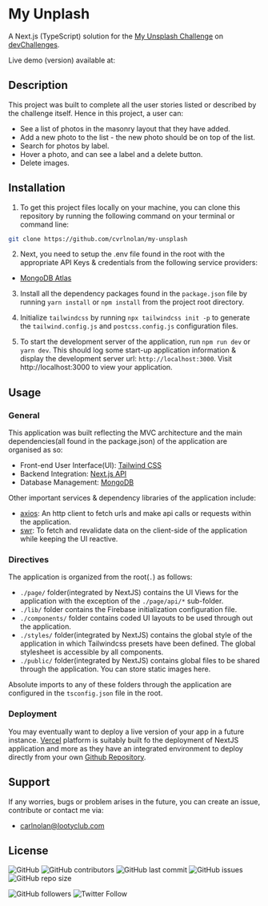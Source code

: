 # My Unplash

A Next.js (TypeScript) solution for the [My Unsplash Challenge]() on [devChallenges]().

Live demo (version) available at:

## Description

This project was built to complete all the user stories listed or described by the challenge itself. Hence in this project, a user can:

- See a list of photos in the masonry layout that they have added.
- Add a new photo to the list - the new photo should be on top of the list.
- Search for photos by label.
- Hover a photo, and can see a label and a delete button.
- Delete images.

## Installation

1. To get this project files locally on your machine, you can clone this repository by running the following command on your terminal or command line:

```bash
git clone https://github.com/cvrlnolan/my-unsplash
```

2. Next, you need to setup the .env file found in the root with the appropriate API Keys & credentials from the following service providers:

- [MongoDB Atlas](https://cloud.mongodb.com/)

3. Install all the dependency packages found in the `package.json` file by running `yarn install` or `npm install` from the project root directory.

4. Initialize `tailwindcss` by running `npx tailwindcss init -p` to generate the `tailwind.config.js` and `postcss.config.js` configuration files.

5. To start the development server of the application, run `npm run dev` or `yarn dev`. This should log some start-up application information & display the development server url: `http://localhost:3000`. Visit http://localhost:3000 to view your application.

## Usage

### General

This application was built reflecting the MVC architecture and the main dependencies(all found in the package.json) of the application are organised as so:

- Front-end User Interface(UI): [Tailwind CSS](https://tailwindcss.com/)
- Backend Integration: [Next.js API](https://nextjs.org/docs/api-routes/introduction)
- Database Management: [MongoDB](https://mongodb.com/)

Other important services & dependency libraries of the application include:

- [axios](https://www.npmjs.com/package/axios): An http client to fetch urls and make api calls or requests within the application.
- [swr](https://swr.vercel.app/): To fetch and revalidate data on the client-side of the application while keeping the UI reactive.

### Directives

The application is organized from the root(`.`) as follows:

- `./page/` folder(integrated by NextJS) contains the UI Views for the application with the exception of the `./page/api/*` sub-folder.
- `./lib/` folder contains the Firebase initialization configuration file.
- `./components/` folder contains coded UI layouts to be used through out the application.
- `./styles/` folder(integrated by NextJS) contains the global style of the application in which Tailwindcss presets have been defined. The global stylesheet is accessible by all components.
- `./public/` folder(integrated by NextJS) contains global files to be shared through the application. You can store static images here.

Absolute imports to any of these folders through the application are configured in the `tsconfig.json` file in the root.

### Deployment

You may eventually want to deploy a live version of your app in a future instance. [Vercel](https://vercel.com/) platform is suitably built fo the deployment of NextJS application and more as they have an integrated environment to deploy directly from your own [Github Repository](https://github.com/new).

## Support

If any worries, bugs or problem arises in the future, you can create an issue, contribute or contact me via:

- carlnolan@lootyclub.com

## License

![GitHub](https://img.shields.io/github/license/cvrlnolan/my-unsplash) ![GitHub contributors](https://img.shields.io/github/contributors/cvrlnolan/my-unsplash) ![GitHub last commit](https://img.shields.io/github/last-commit/cvrlnolan/my-unsplash) ![GitHub issues](https://img.shields.io/github/issues/cvrlnolan/my-unsplash) ![GitHub repo size](https://img.shields.io/github/repo-size/cvrlnolan/my-unsplash)

![GitHub followers](https://img.shields.io/github/followers/cvrlnolan?style=social) ![Twitter Follow](https://img.shields.io/twitter/follow/realcarlnolan?style=social)
